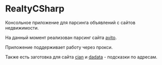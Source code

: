 # RealtyCSharp

Консольное приложение для парсинга объявлений с сайтов недвижимости.

На данный момент реализован парсинг сайта [avito](https://avito.ru).

Приложение поддерживает работу через прокси.

Также есть заготовка для сайта [cian](https://cian.ru) и [dadata](https://dadata.ru) - подсказки по адресам.